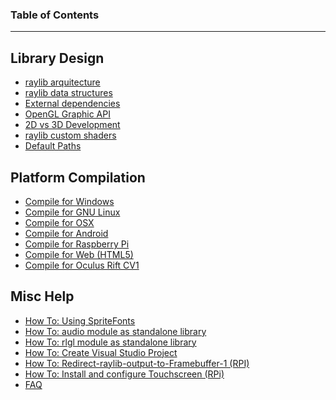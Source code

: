 ### Table of Contents
***
## Library Design
* [raylib arquitecture](raylib-arquitecture)
* [raylib data structures](raylib-data-structures)
* [External dependencies](External-dependencies)
* [OpenGL Graphic API](OpenGL-Graphic-API)
* [2D vs 3D Development](2D-vs-3D-development-with-raylib)
* [raylib custom shaders](raylib-generic-uber-shader-and-custom-shaders)
* [Default Paths](Default-Paths)

## Platform Compilation
* [Compile for Windows](Compile-for-Windows)
* [Compile for GNU Linux](Compile-for-GNU-Linux)
* [Compile for OSX](Compile-for-OSX)
* [Compile for Android](Compile-for-Android)
* [Compile for Raspberry Pi](Compile-for-Raspberry-Pi)
* [Compile for Web (HTML5)](Compile-for-Web-(HTML5))
* [Compile for Oculus Rift CV1](Compile-for-Oculus-Rift-CV1)

## Misc Help
* [How To: Using SpriteFonts](Using-SpriteFonts)
* [How To: audio module as standalone library](Use-audio-module-as-standalone-library)
* [How To: rlgl module as standalone library](Use-rlgl-module-as-standalone-library)
* [How To: Create Visual Studio Project](Create-Visual-Studio-Project)
* [How To: Redirect-raylib-output-to-Framebuffer-1 (RPI)](Redirect-raylib-output-to-Framebuffer-1)
* [How To: Install and configure Touchscreen (RPi)](Install-and-configure-Touchscreen-Drivers-(RPi))
* [FAQ](FAQ)